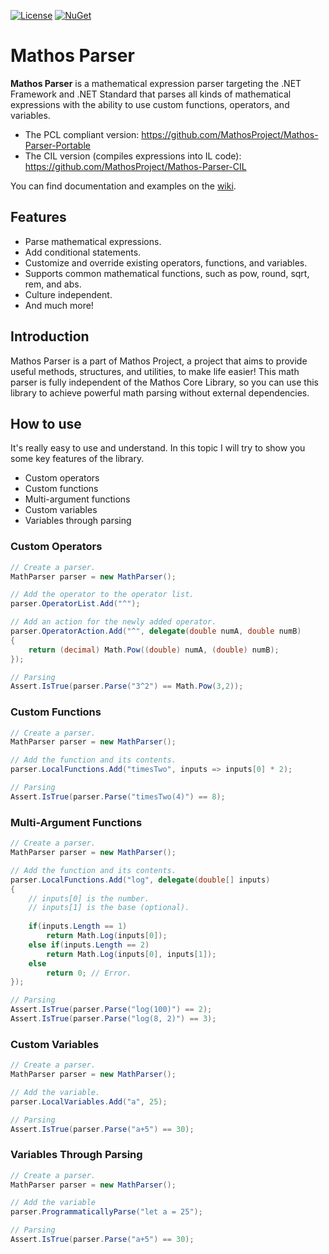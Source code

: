 [![License](https://img.shields.io/badge/License-BSD%203--Clause-blue.svg)](https://github.com/MathosProject/Mathos-Parser/blob/master/LICENSE.md)
[![NuGet](https://img.shields.io/nuget/dt/MathosParser.svg)](https://www.nuget.org/packages/MathosParser/)

Mathos Parser
=============
**Mathos Parser** is a mathematical expression parser targeting the .NET Framework and .NET Standard that parses all kinds of mathematical expressions with the ability to use custom functions, operators, and variables.

* The PCL compliant version: https://github.com/MathosProject/Mathos-Parser-Portable
* The CIL version (compiles expressions into IL code): https://github.com/MathosProject/Mathos-Parser-CIL

You can find documentation and examples on the [wiki](https://github.com/MathosProject/Mathos-Parser/wiki).

## Features

* Parse mathematical expressions.
* Add conditional statements.
* Customize and override existing operators, functions, and variables.
* Supports common mathematical functions, such as pow, round, sqrt, rem, and abs.
* Culture independent.
* And much more!

## Introduction

Mathos Parser is a part of Mathos Project, a project that aims to provide useful methods, structures, and utilities, to make life easier! This math parser is fully independent of the Mathos Core Library, so you can use this library to achieve powerful math parsing without external dependencies.

## How to use

It's really easy to use and understand. In this topic I will try to show you some key features of the library.

* Custom operators
* Custom functions
* Multi-argument functions
* Custom variables
* Variables through parsing

### Custom Operators

```csharp
// Create a parser.
MathParser parser = new MathParser();

// Add the operator to the operator list.
parser.OperatorList.Add("^");

// Add an action for the newly added operator.
parser.OperatorAction.Add("^", delegate(double numA, double numB)
{
    return (decimal) Math.Pow((double) numA, (double) numB);
});

// Parsing
Assert.IsTrue(parser.Parse("3^2") == Math.Pow(3,2));
```

### Custom Functions
```csharp
// Create a parser.
MathParser parser = new MathParser();

// Add the function and its contents.
parser.LocalFunctions.Add("timesTwo", inputs => inputs[0] * 2);

// Parsing
Assert.IsTrue(parser.Parse("timesTwo(4)") == 8);
```

### Multi-Argument Functions
```csharp
// Create a parser.
MathParser parser = new MathParser();

// Add the function and its contents.
parser.LocalFunctions.Add("log", delegate(double[] inputs)
{
    // inputs[0] is the number.
    // inputs[1] is the base (optional).
    
    if(inputs.Length == 1)
        return Math.Log(inputs[0]);
    else if(inputs.Length == 2)
        return Math.Log(inputs[0], inputs[1]);
    else
        return 0; // Error.
});

// Parsing
Assert.IsTrue(parser.Parse("log(100)") == 2);
Assert.IsTrue(parser.Parse("log(8, 2)") == 3);
```

### Custom Variables
```csharp
// Create a parser.
MathParser parser = new MathParser();

// Add the variable.
parser.LocalVariables.Add("a", 25);

// Parsing
Assert.IsTrue(parser.Parse("a+5") == 30);
```

### Variables Through Parsing
```csharp
// Create a parser.
MathParser parser = new MathParser();

// Add the variable
parser.ProgrammaticallyParse("let a = 25");

// Parsing
Assert.IsTrue(parser.Parse("a+5") == 30);
```
